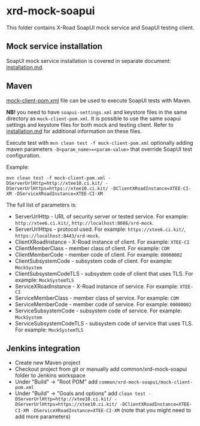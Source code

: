 # xrd-mock-soapui

This folder contains X-Road SoapUI mock service and SoapUI testing client.

## Mock service installation

SoapUI mock service installation is covered in separate document: [installation.md](installation.md).

## Maven

[mock-client-pom.xml](mock-client-pom.xml) file can be used to execute SoapUI tests with Maven.

**NB!** you need to have `soapui-settings.xml` and keystore files in the same directory as `mock-client-pom.xml`.
It is possible to use the same soapui settings and keystore files for both mock and testing client.
Refer to [installation.md](installation.md) for additional information on these files.

Execute test with `mvn clean test -f mock-client-pom.xml` optionally adding maven parameters `-D<param_name>=<param-value>` that override SoapUI test configuration.

Example:

`mvn clean test -f mock-client-pom.xml -DServerUrlHttp=http://xtee10.ci.kit/ -DServerUrlHttps=https://xtee10.ci.kit/ -DClientXRoadInstance=XTEE-CI-XM -DServiceXRoadInstance=XTEE-CI-XM`

The full list of parameters is:
- ServerUrlHttp - URL of security server or tested service. For example: `http://xtee6.ci.kit/`, `http://localhost:8086/xrd-mock`.
- ServerUrlHttps - protocol used. For example: `https://xtee6.ci.kit/`, `https://localhost:8443/xrd-mock`.
- ClientXRoadInstance - X-Road instance of client. For example: `XTEE-CI`
- ClientMemberClass - member class of client. For example: `COM`
- ClientMemberCode - member code of client. For example: `00000002`
- ClientSubsystemCode - subsystem code of client. For example: `MockSystem`
- ClientSubsystemCodeTLS - subsystem code of client that uses TLS. For example: `MockSystemTLS`
- ServiceXRoadInstance - X-Road instance of service. For example: `XTEE-CI`
- ServiceMemberClass - member class of service. For example: `COM`
- ServiceMemberCode - member code of service. For example: `00000002`
- ServiceSubsystemCode - subsystem code of service. For example: `MockSystem`
- ServiceSubsystemCodeTLS - subsystem code of service that uses TLS. For example: `MockSystemTLS`

## Jenkins integration

- Create new Maven project
- Checkout project from git or manually add common/xrd-mock-soapui folder to Jenkins workspace
- Under "Build" -> "Root POM" add `common/xrd-mock-soapui/mock-client-pom.xml`
- Under "Build" -> "Goals and options" add `clean test -DServerUrlHttp=http://xtee10.ci.kit/ -DServerUrlHttps=https://xtee10.ci.kit/
  -DClientXRoadInstance=XTEE-CI-XM -DServiceXRoadInstance=XTEE-CI-XM` (note that you might need to add more parameters)

